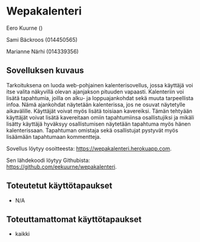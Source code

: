 # Wepakalenteri
Eero Kuurne ()


Sami Bäckroos (014450565)


Marianne Närhi (014339356)



## Sovelluksen kuvaus

Tarkoituksena on luoda web-pohjainen kalenterisovellus, jossa käyttäjä voi itse valita näkyvillä olevan ajanjakson pituuden vapaasti. Kalenteriin voi lisätä tapahtumia, joilla on alku- ja loppuajankohdat sekä muuta tarpeellista infoa. Nämä ajankohdat näytetään kalenterissa, jos ne osuvat näytetylle aikavälille. Käyttäjät voivat myös lisätä toisiaan kavereiksi. Tämän tehtyään käyttäjät voivat lisätä kavereitaan omiin tapahtumiinsa osallistujiksi ja mikäli lisätty käyttäjä hyväksyy osallistumisen näytetään tapahtuma myös hänen kalenterissaan. Tapahtuman omistaja sekä osallistujat pystyvät myös lisäämään tapahtumaan kommentteja.

Sovellus löytyy osoitteesta: https://wepakalenteri.herokuapp.com.


Sen lähdekoodi löytyy Githubista: https://github.com/eekuurne/wepakalenteri.


## Toteutetut käyttötapaukset

- N/A


## Toteuttamattomat käyttötapaukset

- kaikki



